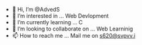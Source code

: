 - 👋 Hi, I’m @AdvedS
- 👀 I’m interested in ... Web Devlopment
- 🌱 I’m currently learning ... C
- 💞️ I’m looking to collaborate on ... Web Learninig
- 📫 How to reach me ... Mail me on s620@svpvv.i

<!---
AdvedS/AdvedS is a ✨ special ✨ repository because its `README.md` (this file) appears on your GitHub profile.
You can click the Preview link to take a look at your changes.
--->

